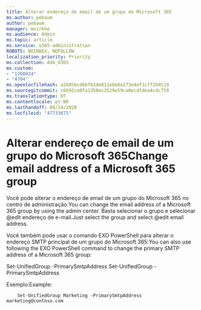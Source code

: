 ```yaml
---
title: Alterar endereço de email de um grupo do Microsoft 365
ms.author: pebaum
author: pebaum
manager: mnirkhe
ms.audience: Admin
ms.topic: article
ms.service: o365-administration
ROBOTS: NOINDEX, NOFOLLOW
localization_priority: Priority
ms.collection: Adm_O365
ms.custom:
- "1200024"
- "4704"
ms.openlocfilehash: a2605bcd66f61de811ebb6e273e4ef1cff2b0119
ms.sourcegitcommit: c6692ce0fa1358ec3529e59ca0ecdfdea4cdc759
ms.translationtype: HT
ms.contentlocale: pt-BR
ms.lasthandoff: 09/14/2020
ms.locfileid: "47733675"
---
```

# <a name="change-email-address-of-a-microsoft-365-group"></a><span data-ttu-id="0bd66-102">Alterar endereço de email de um grupo do Microsoft 365</span><span class="sxs-lookup"><span data-stu-id="0bd66-102">Change email address of a Microsoft 365 group</span></span>

<span data-ttu-id="0bd66-103">Você pode alterar o endereço de email de um grupo do Microsoft 365 no centro de administração.</span><span class="sxs-lookup"><span data-stu-id="0bd66-103">You can change the email address of a Microsoft 365 group by using the admin center.</span></span> <span data-ttu-id="0bd66-104">Basta selecionar o grupo e selecionar @edit endereço de e-mail.</span><span class="sxs-lookup"><span data-stu-id="0bd66-104">Just select the group and select @edit email address.</span></span>

<span data-ttu-id="0bd66-105">Você também pode usar o comando EXO PowerShell para alterar o endereço SMTP principal de um grupo do Microsoft 365:</span><span class="sxs-lookup"><span data-stu-id="0bd66-105">You can also use following the EXO PowerShell command to change the primary SMTP address of a Microsoft 365 group:</span></span>

<span data-ttu-id="0bd66-106">Set-UnifiedGroup <Group Name> -PrimarySmtpAddress <new SMTP Address></span><span class="sxs-lookup"><span data-stu-id="0bd66-106">Set-UnifiedGroup <Group Name> -PrimarySmtpAddress <new SMTP Address></span></span>

<span data-ttu-id="0bd66-107">Exemplo:</span><span class="sxs-lookup"><span data-stu-id="0bd66-107">Example:</span></span>

```
    Set-UnifiedGroup Marketing -PrimarySmtpAddress marketing@contoso.com
```
